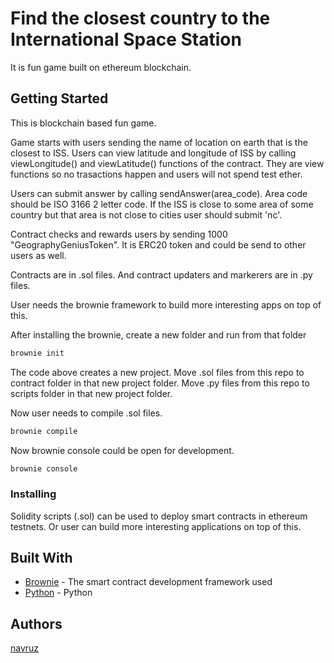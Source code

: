 # Find the closest country to the International Space Station

It is fun game built on ethereum blockchain.

## Getting Started

This is blockchain based fun game. 

Game starts with users sending the name of location on earth that is the closest to ISS.
Users can view latitude and longitude of ISS by calling viewLongitude() and viewLatitude() functions of the contract.
They are view functions so no trasactions happen and users will not spend test ether.

Users can submit answer by calling sendAnswer(area_code). Area code should be ISO 3166 2 letter code. 
If the ISS is close to some area of some country but that area is not close to cities user should submit 'nc'.

Contract checks and rewards users by sending 1000 "GeographyGeniusToken". It is ERC20 token and could be send to other users as well.

Contracts are in .sol files. And contract updaters and markerers are in .py files.

User needs the brownie framework to build more interesting apps on top of this. 

After installing the brownie, create a new folder and run from that folder 

```bash
brownie init
```

The code above creates a new project. Move .sol files from this repo to contract folder in that new project folder. 
Move .py files from this repo to scripts folder in that new project folder.

Now user needs to compile .sol files.

```bash
brownie compile
```

Now brownie console could be open for development.

```bash
brownie console
```

### Installing

Solidity scripts (.sol) can be used to deploy smart contracts in ethereum testnets.
Or user can build more interesting applications on top of this.

## Built With

* [Brownie](https://eth-brownie.readthedocs.io/en/stable/) - The smart contract development framework used
* [Python](https://python.org/) - Python

## Authors

[navruz](https://github.com/navruzbek1992)

